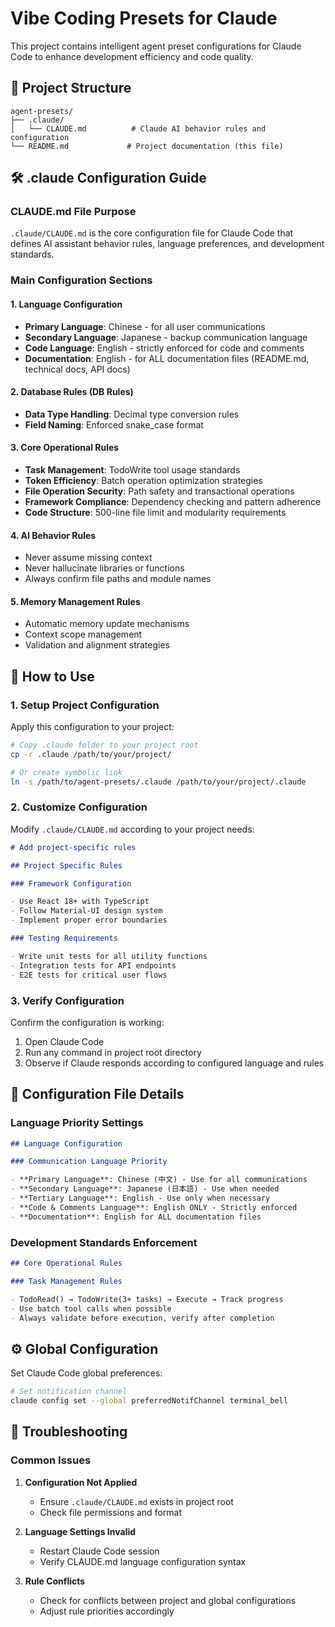 # Vibe Coding Presets for Claude

This project contains intelligent agent preset configurations for Claude Code to enhance development efficiency and code quality.

## 📁 Project Structure

```text
agent-presets/
├── .claude/
│   └── CLAUDE.md          # Claude AI behavior rules and configuration
└── README.md             # Project documentation (this file)
```

## 🛠️ .claude Configuration Guide

### CLAUDE.md File Purpose

`.claude/CLAUDE.md` is the core configuration file for Claude Code that defines AI assistant behavior rules, language preferences, and development standards.

### Main Configuration Sections

#### 1. Language Configuration

- **Primary Language**: Chinese - for all user communications
- **Secondary Language**: Japanese - backup communication language
- **Code Language**: English - strictly enforced for code and comments
- **Documentation**: English - for ALL documentation files (README.md, technical docs, API docs)

#### 2. Database Rules (DB Rules)

- **Data Type Handling**: Decimal type conversion rules
- **Field Naming**: Enforced snake_case format

#### 3. Core Operational Rules

- **Task Management**: TodoWrite tool usage standards
- **Token Efficiency**: Batch operation optimization strategies
- **File Operation Security**: Path safety and transactional operations
- **Framework Compliance**: Dependency checking and pattern adherence
- **Code Structure**: 500-line file limit and modularity requirements

#### 4. AI Behavior Rules

- Never assume missing context
- Never hallucinate libraries or functions
- Always confirm file paths and module names

#### 5. Memory Management Rules

- Automatic memory update mechanisms
- Context scope management
- Validation and alignment strategies

## 🚀 How to Use

### 1. Setup Project Configuration

Apply this configuration to your project:

```bash
# Copy .claude folder to your project root
cp -r .claude /path/to/your/project/

# Or create symbolic link
ln -s /path/to/agent-presets/.claude /path/to/your/project/.claude
```

### 2. Customize Configuration

Modify `.claude/CLAUDE.md` according to your project needs:

```markdown
# Add project-specific rules

## Project Specific Rules

### Framework Configuration

- Use React 18+ with TypeScript
- Follow Material-UI design system
- Implement proper error boundaries

### Testing Requirements

- Write unit tests for all utility functions
- Integration tests for API endpoints
- E2E tests for critical user flows
```

### 3. Verify Configuration

Confirm the configuration is working:

1. Open Claude Code
2. Run any command in project root directory
3. Observe if Claude responds according to configured language and rules

## 📝 Configuration File Details

### Language Priority Settings

```markdown
## Language Configuration

### Communication Language Priority

- **Primary Language**: Chinese (中文) - Use for all communications
- **Secondary Language**: Japanese (日本語) - Use when needed
- **Tertiary Language**: English - Use only when necessary
- **Code & Comments Language**: English ONLY - Strictly enforced
- **Documentation**: English for ALL documentation files
```

### Development Standards Enforcement

```markdown
## Core Operational Rules

### Task Management Rules

- TodoRead() → TodoWrite(3+ tasks) → Execute → Track progress
- Use batch tool calls when possible
- Always validate before execution, verify after completion
```

## ⚙️ Global Configuration

Set Claude Code global preferences:

```bash
# Set notification channel
claude config set --global preferredNotifChannel terminal_bell

```

## 🔧 Troubleshooting

### Common Issues

1. **Configuration Not Applied**

   - Ensure `.claude/CLAUDE.md` exists in project root
   - Check file permissions and format

2. **Language Settings Invalid**

   - Restart Claude Code session
   - Verify CLAUDE.md language configuration syntax

3. **Rule Conflicts**
   - Check for conflicts between project and global configurations
   - Adjust rule priorities accordingly

